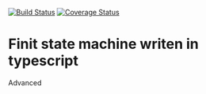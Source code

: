 [![Build Status](https://travis-ci.org/KhraksMamtsov/tfsm.svg?branch=master)](https://travis-ci.org/KhraksMamtsov/tfsm)
[![Coverage Status](https://coveralls.io/repos/github/KhraksMamtsov/tfsm/badge.svg?branch=master)](https://coveralls.io/github/KhraksMamtsov/tfsm?branch=master)
# Finit state machine writen in typescript
Advanced
